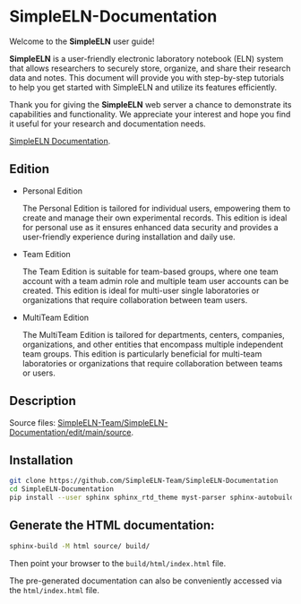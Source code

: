 # SimpleELN-Documentation

Welcome to the **SimpleELN** user guide! 

**SimpleELN** is a user-friendly electronic laboratory notebook (ELN) system that allows researchers to securely store, organize, and share their research data and notes. This document will provide you with step-by-step tutorials to help you get started with SimpleELN and utilize its features efficiently.

Thank you for giving the **SimpleELN** web server a chance to demonstrate its capabilities and functionality. We appreciate your interest and hope you find it useful for your research and documentation needs.

[SimpleELN Documentation](https://simpleeln-documentation.readthedocs.io/en/latest/index.html).

## Edition

  - Personal Edition
    
    The Personal Edition is tailored for individual users, empowering them to create and manage their own experimental records. This edition is ideal for personal use as it ensures enhanced data security and provides a user-friendly experience during installation and daily use.
  - Team Edition
    
    The Team Edition is suitable for team-based groups, where one team account with a team admin role and multiple team user accounts can be created. This edition is ideal for multi-user single laboratories or organizations that require collaboration between team users.
  - MultiTeam Edition
    
    The MultiTeam Edition is tailored for departments, centers, companies, organizations, and other entities that encompass multiple independent team groups. This edition is particularly beneficial for multi-team laboratories or organizations that require collaboration between teams or users.

## Description

Source files: [SimpleELN-Team/SimpleELN-Documentation/edit/main/source](https://github.com/SimpleELN-Team/SimpleELN-Documentation/tree/main/source).

## Installation

~~~bash
git clone https://github.com/SimpleELN-Team/SimpleELN-Documentation
cd SimpleELN-Documentation
pip install --user sphinx sphinx_rtd_theme myst-parser sphinx-autobuild sphinx-design
~~~

## Generate the HTML documentation:

~~~bash
sphinx-build -M html source/ build/
~~~

Then point your browser to the `build/html/index.html` file.

The pre-generated documentation can also be conveniently accessed via the `html/index.html` file.

